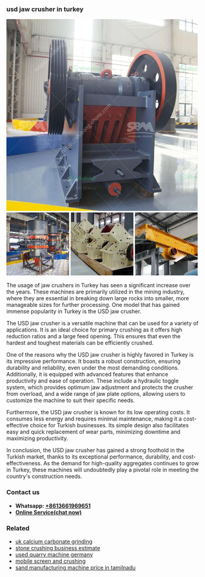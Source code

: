 <h3>usd jaw crusher in turkey</h3><img src='1702950635.jpg' alt=''><p>The usage of jaw crushers in Turkey has seen a significant increase over the years. These machines are primarily utilized in the mining industry, where they are essential in breaking down large rocks into smaller, more manageable sizes for further processing. One model that has gained immense popularity in Turkey is the USD jaw crusher.</p><p>The USD jaw crusher is a versatile machine that can be used for a variety of applications. It is an ideal choice for primary crushing as it offers high reduction ratios and a large feed opening. This ensures that even the hardest and toughest materials can be efficiently crushed.</p><p>One of the reasons why the USD jaw crusher is highly favored in Turkey is its impressive performance. It boasts a robust construction, ensuring durability and reliability, even under the most demanding conditions. Additionally, it is equipped with advanced features that enhance productivity and ease of operation. These include a hydraulic toggle system, which provides optimum jaw adjustment and protects the crusher from overload, and a wide range of jaw plate options, allowing users to customize the machine to suit their specific needs.</p><p>Furthermore, the USD jaw crusher is known for its low operating costs. It consumes less energy and requires minimal maintenance, making it a cost-effective choice for Turkish businesses. Its simple design also facilitates easy and quick replacement of wear parts, minimizing downtime and maximizing productivity.</p><p>In conclusion, the USD jaw crusher has gained a strong foothold in the Turkish market, thanks to its exceptional performance, durability, and cost-effectiveness. As the demand for high-quality aggregates continues to grow in Turkey, these machines will undoubtedly play a pivotal role in meeting the country's construction needs.</p><h3>Contact us</h3><ul><li><strong>Whatsapp:&nbsp;<a href="https://wa.me/8613661969651">+8613661969651</a></strong></li><li><a href="https://swt.shibang-china.com/?git&amp;zhl&amp;usd jaw crusher in turkey"><strong>Online Service(chat now)</strong></a></li></ul><h3>Related</h3><ul><li><a href='uk calcium carbonate grinding.md'>uk calcium carbonate grinding</a></li><li><a href='stone crushing business estimate.md'>stone crushing business estimate</a></li><li><a href='used quarry machine germany.md'>used quarry machine germany</a></li><li><a href='mobile screen and crushing.md'>mobile screen and crushing</a></li><li><a href='sand manufacturing machine price in tamilnadu.md'>sand manufacturing machine price in tamilnadu</a></li></ul>